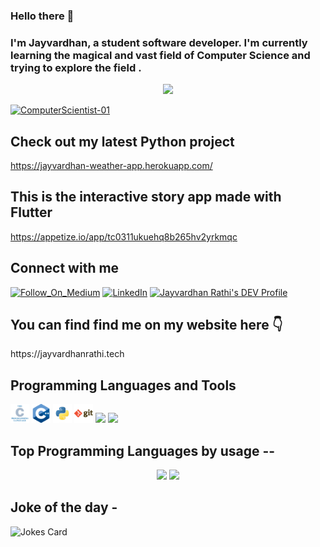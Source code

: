 ### Hello there 👋

<h3>I'm Jayvardhan, a  student software developer. I'm currently learning the magical and vast field of Computer Science  and trying to explore the field .</h3>

<p align="center"><img src="https://komarev.com/ghpvc/?username=ComputerScientist-01&color=green&label=+Developers+Inspired"/>

<p align="left"> <a href="https://github.com/ryo-ma/github-profile-trophy"><img src="https://github-profile-trophy.vercel.app/?username=ComputerScientist-01" alt="ComputerScientist-01" /></a> </p>


## Check out my latest Python project
https://jayvardhan-weather-app.herokuapp.com/
## This is the interactive story app made with Flutter
https://appetize.io/app/tc0311ukuehq8b265hv2yrkmqc


## Connect with me
[![Follow_On_Medium](https://img.shields.io/badge/Follow_On_Medium-Jayvardhan_Rathi-green.svg)](https://medium.com/@ourmine)
[![LinkedIn](https://img.shields.io/badge/Connect_On_LinkedIn-Jayvardhan_Rathi-blue.svg?style=flat)](https://www.linkedin.com/in/rathi406/)
[![Jayvardhan Rathi's DEV Profile](https://d2fltix0v2e0sb.cloudfront.net/dev-badge.svg)](https://dev.to/computerscientist01)

<h2>You can find find me on my website here 👇</h2>
https://jayvardhanrathi.tech


<h2>Programming Languages and Tools</h2>
<code><img width="30" src="https://raw.githubusercontent.com/github/explore/80688e429a7d4ef2fca1e82350fe8e3517d3494d/topics/c/c.png"></code>
<code><img width="30" src="https://raw.githubusercontent.com/github/explore/80688e429a7d4ef2fca1e82350fe8e3517d3494d/topics/cpp/cpp.png"></code>
<code><img width="30" src="https://raw.githubusercontent.com/github/explore/80688e429a7d4ef2fca1e82350fe8e3517d3494d/topics/python/python.png"></code>
<code><img width="30" src="https://raw.githubusercontent.com/github/explore/80688e429a7d4ef2fca1e82350fe8e3517d3494d/topics/git/git.png"></code>
<code><img width="30" src="https://www.vectorlogo.zone/logos/flutterio/flutterio-icon.svg"></code>
<code><img width="30" src="https://www.vectorlogo.zone/logos/dartlang/dartlang-icon.svg"></code>
</p>

## Top Programming Languages by usage --
<p align="center">
    <img src="https://github-readme-stats.vercel.app/api?username=ComputerScientist-01&show_icons=true&line_height=40&bg_color=20,434343,000000&title_color=ff1493&text_color=fff&count_private=true"/>
  <img src="https://github-readme-stats.vercel.app/api/top-langs/?username=ComputerScientist-01&bg_color=20,434343,000000&title_color=ff1493&text_color=fff"/>
</p>

## Joke of the day -
![Jokes Card](https://readme-jokes.vercel.app/api)


